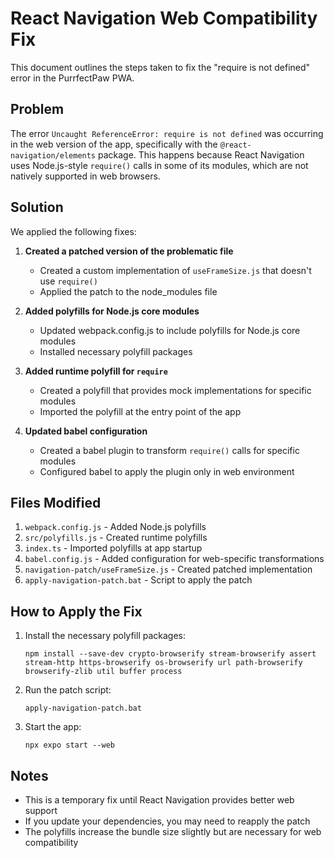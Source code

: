 # React Navigation Web Compatibility Fix

This document outlines the steps taken to fix the "require is not defined" error in the PurrfectPaw PWA.

## Problem

The error `Uncaught ReferenceError: require is not defined` was occurring in the web version of the app, specifically with the `@react-navigation/elements` package. This happens because React Navigation uses Node.js-style `require()` calls in some of its modules, which are not natively supported in web browsers.

## Solution

We applied the following fixes:

1. **Created a patched version of the problematic file**
   - Created a custom implementation of `useFrameSize.js` that doesn't use `require()`
   - Applied the patch to the node_modules file

2. **Added polyfills for Node.js core modules**
   - Updated webpack.config.js to include polyfills for Node.js core modules
   - Installed necessary polyfill packages

3. **Added runtime polyfill for `require`**
   - Created a polyfill that provides mock implementations for specific modules
   - Imported the polyfill at the entry point of the app

4. **Updated babel configuration**
   - Created a babel plugin to transform `require()` calls for specific modules
   - Configured babel to apply the plugin only in web environment

## Files Modified

1. `webpack.config.js` - Added Node.js polyfills
2. `src/polyfills.js` - Created runtime polyfills
3. `index.ts` - Imported polyfills at app startup
4. `babel.config.js` - Added configuration for web-specific transformations
5. `navigation-patch/useFrameSize.js` - Created patched implementation
6. `apply-navigation-patch.bat` - Script to apply the patch

## How to Apply the Fix

1. Install the necessary polyfill packages:
   ```
   npm install --save-dev crypto-browserify stream-browserify assert stream-http https-browserify os-browserify url path-browserify browserify-zlib util buffer process
   ```

2. Run the patch script:
   ```
   apply-navigation-patch.bat
   ```

3. Start the app:
   ```
   npx expo start --web
   ```

## Notes

- This is a temporary fix until React Navigation provides better web support
- If you update your dependencies, you may need to reapply the patch
- The polyfills increase the bundle size slightly but are necessary for web compatibility